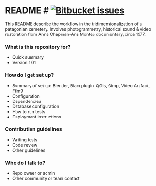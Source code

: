 # README # [![Bitbucket issues](https://img.shields.io/badge/issues-closed-green.svg)]()

This README describe the workflow in the tridimensionalization of a patagonian cemetery. Involves photogrammetry, historical sound & video restoration from Anne Chapman-Ana Montes documentary, circa 1977.

### What is this repository for? ###

* Quick summary
* Version 1.01

### How do I get set up? ###

* Summary of set up: Blender, Blam plugin, QGis, Gimp, Video Artifact, Film9
* Configuration
* Dependencies
* Database configuration
* How to run tests
* Deployment instructions 

### Contribution guidelines ###

* Writing tests
* Code review
* Other guidelines

### Who do I talk to? ###

* Repo owner or admin
* Other community or team contact